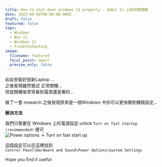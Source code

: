 ```yaml
---
title: How to shut down windows 11 properly - 在Win 11 上如何真關機
date: 2023-06-03T00:00:00.000Z
draft: false
featured: false
tags:
  - Windows
  - Win 11
  - Windows 11
  - Troubleshooting
image:
  filename: featured
  focal_point: Smart
  preview_only: false
---
```


岩岩安裝好部新Laptop ...  
之後發現雖然嘗試 正常關機...  
但是關機後常常看到電源還是著的...  

做了一會 research 之後發現原來是一個Windows 令你可以更快開到機既設定...  

**解決方法**

我們只需要在 Windows 上的電源設定 
untick `Turn on fast startup (recommended)` 便可  
![Power options -> Turn on fast start up](/media/2023/uncheck-fast-startup.png "Power options -> Turn on fast start up")  


這個設定可以在這裡找到  
`Control Panel\Hardware and Sound\Power Options\System Settings`

Hope you find it useful